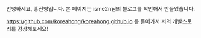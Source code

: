 안녕하세요, 홍진영입니다.
본 페이지는 isme2n님의 블로그를 착안해서 만들었습니다.

https://github.com/koreahong/koreahong.github.io 를 들어가서 저의 개발스토리를 감상해보세요!
